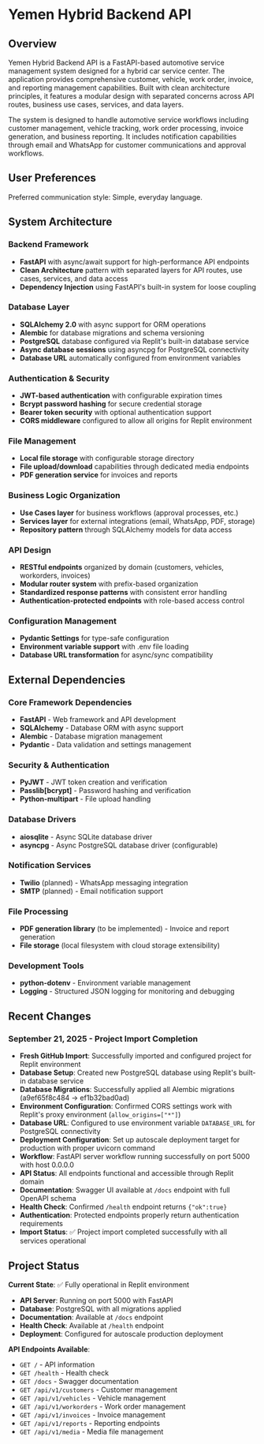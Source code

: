 # Yemen Hybrid Backend API

## Overview

Yemen Hybrid Backend API is a FastAPI-based automotive service management system designed for a hybrid car service center. The application provides comprehensive customer, vehicle, work order, invoice, and reporting management capabilities. Built with clean architecture principles, it features a modular design with separated concerns across API routes, business use cases, services, and data layers.

The system is designed to handle automotive service workflows including customer management, vehicle tracking, work order processing, invoice generation, and business reporting. It includes notification capabilities through email and WhatsApp for customer communications and approval workflows.

## User Preferences

Preferred communication style: Simple, everyday language.

## System Architecture

### Backend Framework
- **FastAPI** with async/await support for high-performance API endpoints
- **Clean Architecture** pattern with separated layers for API routes, use cases, services, and data access
- **Dependency Injection** using FastAPI's built-in system for loose coupling

### Database Layer
- **SQLAlchemy 2.0** with async support for ORM operations
- **Alembic** for database migrations and schema versioning
- **PostgreSQL** database configured via Replit's built-in database service
- **Async database sessions** using asyncpg for PostgreSQL connectivity
- **Database URL** automatically configured from environment variables

### Authentication & Security
- **JWT-based authentication** with configurable expiration times
- **Bcrypt password hashing** for secure credential storage
- **Bearer token security** with optional authentication support
- **CORS middleware** configured to allow all origins for Replit environment

### File Management
- **Local file storage** with configurable storage directory
- **File upload/download** capabilities through dedicated media endpoints
- **PDF generation service** for invoices and reports

### Business Logic Organization
- **Use Cases layer** for business workflows (approval processes, etc.)
- **Services layer** for external integrations (email, WhatsApp, PDF, storage)
- **Repository pattern** through SQLAlchemy models for data access

### API Design
- **RESTful endpoints** organized by domain (customers, vehicles, workorders, invoices)
- **Modular router system** with prefix-based organization
- **Standardized response patterns** with consistent error handling
- **Authentication-protected endpoints** with role-based access control

### Configuration Management
- **Pydantic Settings** for type-safe configuration
- **Environment variable support** with .env file loading
- **Database URL transformation** for async/sync compatibility

## External Dependencies

### Core Framework Dependencies
- **FastAPI** - Web framework and API development
- **SQLAlchemy** - Database ORM with async support
- **Alembic** - Database migration management
- **Pydantic** - Data validation and settings management

### Security & Authentication
- **PyJWT** - JWT token creation and verification
- **Passlib[bcrypt]** - Password hashing and verification
- **Python-multipart** - File upload handling

### Database Drivers
- **aiosqlite** - Async SQLite database driver
- **asyncpg** - Async PostgreSQL database driver (configurable)

### Notification Services
- **Twilio** (planned) - WhatsApp messaging integration
- **SMTP** (planned) - Email notification support

### File Processing
- **PDF generation library** (to be implemented) - Invoice and report generation
- **File storage** (local filesystem with cloud storage extensibility)

### Development Tools
- **python-dotenv** - Environment variable management
- **Logging** - Structured JSON logging for monitoring and debugging

## Recent Changes

### September 21, 2025 - Project Import Completion
- **Fresh GitHub Import**: Successfully imported and configured project for Replit environment
- **Database Setup**: Created new PostgreSQL database using Replit's built-in database service
- **Database Migrations**: Successfully applied all Alembic migrations (a9ef65f8c484 → ef1b32bad0ad)
- **Environment Configuration**: Confirmed CORS settings work with Replit's proxy environment (`allow_origins=["*"]`)
- **Database URL**: Configured to use environment variable `DATABASE_URL` for PostgreSQL connectivity
- **Deployment Configuration**: Set up autoscale deployment target for production with proper uvicorn command
- **Workflow**: FastAPI server workflow running successfully on port 5000 with host 0.0.0.0
- **API Status**: All endpoints functional and accessible through Replit domain
- **Documentation**: Swagger UI available at `/docs` endpoint with full OpenAPI schema
- **Health Check**: Confirmed `/health` endpoint returns `{"ok":true}`
- **Authentication**: Protected endpoints properly return authentication requirements
- **Import Status**: ✅ Project import completed successfully with all services operational

## Project Status

**Current State**: ✅ Fully operational in Replit environment
- **API Server**: Running on port 5000 with FastAPI
- **Database**: PostgreSQL with all migrations applied
- **Documentation**: Available at `/docs` endpoint
- **Health Check**: Available at `/health` endpoint
- **Deployment**: Configured for autoscale production deployment

**API Endpoints Available**:
- `GET /` - API information
- `GET /health` - Health check
- `GET /docs` - Swagger documentation
- `GET /api/v1/customers` - Customer management
- `GET /api/v1/vehicles` - Vehicle management  
- `GET /api/v1/workorders` - Work order management
- `GET /api/v1/invoices` - Invoice management
- `GET /api/v1/reports` - Reporting endpoints
- `GET /api/v1/media` - Media file management